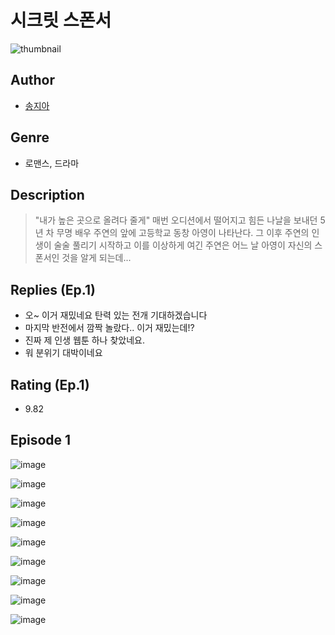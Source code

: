 # 시크릿 스폰서
![thumbnail](https://image-comic.pstatic.net/user_contents_data/challenge_comic/2023/05/23/152985/upload_7148957951047643185_480x623.jpeg)

## Author
- [송지아](https://comic.naver.com/artistTitle?id=152985)

## Genre
- 로맨스, 드라마

## Description
> "내가 높은 곳으로 올려다 줄게" 매번 오디션에서 떨어지고 힘든 나날을 보내던 5년 차 무명 배우 주연의 앞에 고등학교 동창 아영이 나타난다. 그 이후 주연의 인생이 술술 풀리기 시작하고 이를 이상하게 여긴 주연은 어느 날 아영이 자신의 스폰서인 것을 알게 되는데...

## Replies (Ep.1)
- 오~ 이거 재밌네요 탄력 있는 전개 기대하겠습니다
- 마지막 반전에서 깜짝 놀랐다.. 이거 재밌는데!?
- 진짜 제 인생 웹툰 하나 찾았네요.
- 워 분위기 대박이네요

## Rating (Ep.1)
- 9.82

## Episode 1
![image](https://image-comic.pstatic.net/user_contents_data/challenge_comic/2023/05/23/152985/upload_3618982475812844645.jpeg)

![image](https://image-comic.pstatic.net/user_contents_data/challenge_comic/2023/05/23/152985/upload_3762814870360502369.jpeg)

![image](https://image-comic.pstatic.net/user_contents_data/challenge_comic/2023/05/23/152985/upload_3545002733619655989.jpeg)

![image](https://image-comic.pstatic.net/user_contents_data/challenge_comic/2023/05/23/152985/upload_4063765707000853049.jpeg)

![image](https://image-comic.pstatic.net/user_contents_data/challenge_comic/2023/05/23/152985/upload_7004557796149899830.jpeg)

![image](https://image-comic.pstatic.net/user_contents_data/challenge_comic/2023/05/23/152985/upload_3631417767558865209.jpeg)

![image](https://image-comic.pstatic.net/user_contents_data/challenge_comic/2023/05/23/152985/upload_4136055104718583095.jpeg)

![image](https://image-comic.pstatic.net/user_contents_data/challenge_comic/2023/05/23/152985/upload_3702910212633604151.jpeg)

![image](https://image-comic.pstatic.net/user_contents_data/challenge_comic/2023/05/23/152985/upload_7004894255317726260.jpeg)
